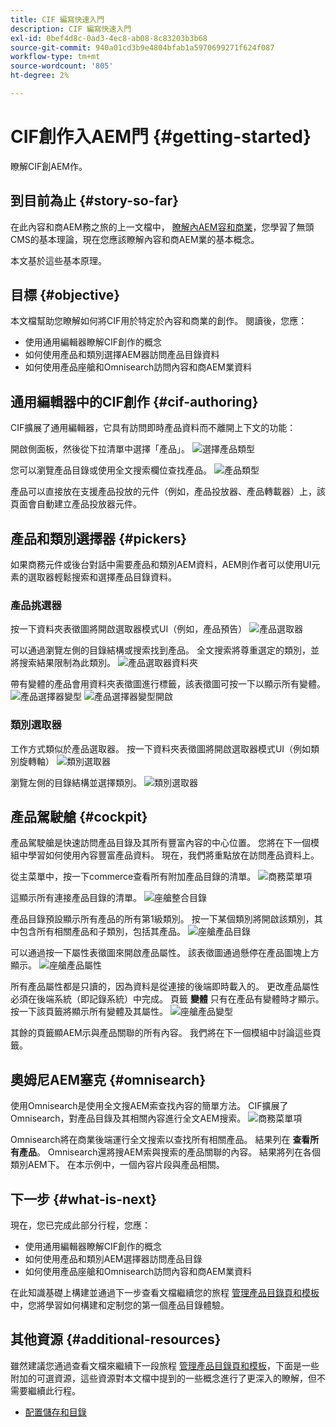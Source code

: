 ```yaml
---
title: CIF 編寫快速入門
description: CIF 編寫快速入門
exl-id: 0bef4d8c-0ad3-4ec8-ab08-8c83203b3b68
source-git-commit: 940a01cd3b9e4804bfab1a5970699271f624f087
workflow-type: tm+mt
source-wordcount: '805'
ht-degree: 2%

---
```


# CIF創作入AEM門 {#getting-started}

瞭解CIF創AEM作。

## 到目前為止 {#story-so-far}

在此內容和商AEM務之旅的上一文檔中， [瞭解內AEM容和商業](/help/commerce-cloud/introduction.md)，您學習了無頭CMS的基本理論，現在您應該瞭解內容和商AEM業的基本概念。

本文基於這些基本原理。

## 目標 {#objective}

本文檔幫助您瞭解如何將CIF用於特定於內容和商業的創作。 閱讀後，您應：

* 使用通用編輯器瞭解CIF創作的概念
* 如何使用產品和類別選擇AEM器訪問產品目錄資料
* 如何使用產品座艙和Omnisearch訪問內容和商AEM業資料

## 通用編輯器中的CIF創作 {#cif-authoring}

CIF擴展了通用編輯器，它具有訪問即時產品資料而不離開上下文的功能：

開啟側面板，然後從下拉清單中選擇「產品」。
![選擇產品類型](assets/asset-finder-overview.png)

您可以瀏覽產品目錄或使用全文搜索欄位查找產品。
![產品類型](assets/asset-finder-search.png)

產品可以直接放在支援產品投放的元件（例如，產品投放器、產品轉載器）上，該頁面會自動建立產品投放器元件。

## 產品和類別選擇器 {#pickers}

如果商務元件或後台對話中需要產品和類別AEM資料，AEM則作者可以使用UI元素的選取器輕鬆搜索和選擇產品目錄資料。

### 產品挑選器

按一下資料夾表徵圖將開啟選取器模式UI（例如，產品預告）
![產品選取器](assets/product-picker-open.png)

可以通過瀏覽左側的目錄結構或搜索找到產品。 全文搜索將尊重選定的類別，並將搜索結果限制為此類別。
![產品選取器資料夾](assets/product-picker-folders.png)

帶有變體的產品會用資料夾表徵圖進行標籤，該表徵圖可按一下以顯示所有變體。
![產品選擇器變型](assets/product-picker-variants.png)
![產品選擇器變型開啟](assets/product-picker-variants-open.png)

### 類別選取器

工作方式類似於產品選取器。 按一下資料夾表徵圖將開啟選取器模式UI（例如類別旋轉軸）
![類別選取器](assets/category-picker-open.png)

瀏覽左側的目錄結構並選擇類別。
![類別選取器](assets/category-picker-folders.png)

## 產品駕駛艙 {#cockpit}

產品駕駛艙是快速訪問產品目錄及其所有豐富內容的中心位置。 您將在下一個模組中學習如何使用內容豐富產品資料。 現在，我們將重點放在訪問產品資料上。

從主菜單中，按一下commerce查看所有附加產品目錄的清單。
![商務菜單項](assets/commerce-menu-item.png)

這顯示所有連接產品目錄的清單。
![座艙整合目錄](assets/cockpit-Integrated-catalogs.png)

產品目錄預設顯示所有產品的所有第1級類別。 按一下某個類別將開啟該類別，其中包含所有相關產品和子類別，包括其產品。
![座艙產品目錄](assets/cockpit-product-catalog.png)

可以通過按一下屬性表徵圖來開啟產品屬性。 該表徵圖通過懸停在產品圖塊上方顯示。
![座艙產品屬性](assets/cockpit-properties.png)

所有產品屬性都是只讀的，因為資料是從連接的後端即時載入的。 更改產品屬性必須在後端系統（即記錄系統）中完成。 頁籤 **變體** 只有在產品有變體時才顯示。 按一下該頁籤將顯示所有變體及其屬性。
![座艙產品變型](assets/cockpit-properties-variants.png)

其餘的頁籤顯AEM示與產品關聯的所有內容。 我們將在下一個模組中討論這些頁籤。

## 奧姆尼AEM塞克 {#omnisearch}

使用Omnisearch是使用全文搜AEM索查找內容的簡單方法。 CIF擴展了Omnisearch，對產品目錄及其相關內容進行全文AEM搜索。
![商務菜單項](assets/omnisearch.png)

Omnisearch將在商業後端運行全文搜索以查找所有相關產品。 結果列在 **查看所有產品**。 Omnisearch還將搜AEM索與搜索的產品關聯的內容。 結果將列在各個類別AEM下。 在本示例中，一個內容片段與產品相關。

## 下一步 {#what-is-next}

現在，您已完成此部分行程，您應：

* 使用通用編輯器瞭解CIF創作的概念
* 如何使用產品和類別AEM選擇器訪問產品目錄
* 如何使用產品座艙和Omnisearch訪問內容和商AEM業資料

在此知識基礎上構建並通過下一步查看文檔繼續您的旅程 [管理產品目錄頁和模板](catalog-templates.md)中，您將學習如何構建和定制您的第一個產品目錄體驗。

## 其他資源 {#additional-resources}

雖然建議您通過查看文檔來繼續下一段旅程 [管理產品目錄頁和模板](catalog-templates.md)，下面是一些附加的可選資源，這些資源對本文檔中提到的一些概念進行了更深入的瞭解，但不需要繼續此行程。

* [配置儲存和目錄](/help/commerce-cloud/getting-started.md#catalog)
